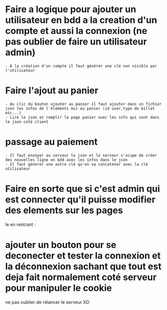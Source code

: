 # Faire a logique pour ajouter un utilisateur en bdd a la creation d'un compte et aussi la connexion (ne pas oublier de faire un utilisateur admin)
    - A la création d'un compte il faut générer une clé non visible par l'utilisateur 

# Faire l'ajout au panier
    - Au clic du bouton ajouter au panier il faut ajouter dans un fichier json les infos de l'éléments mis au panier (id user,type de billet etc...)
    - Lire le json et remplir la page panier avec les info qui sont dans le json coté client

# passage au paiement
    - Il faut envoyer au serveur le json et le serveur s'ocupe de créer des nouvelles ligne en bdd avec les infos dans le json
    - Il faut génerer une autre clé qu'on va concaténer avec la clé utilisateur

# Faire en sorte que si c'est admin qui est connecter qu'il puisse modifier des elements sur les pages




le en rentrant : 
# ajouter un bouton pour se deconecter et tester la connexion et la déconnexion sachant que tout est deja fait normalement coté serveur pour manipuler le cookie
ne pas oublier de relancer le serveur XD